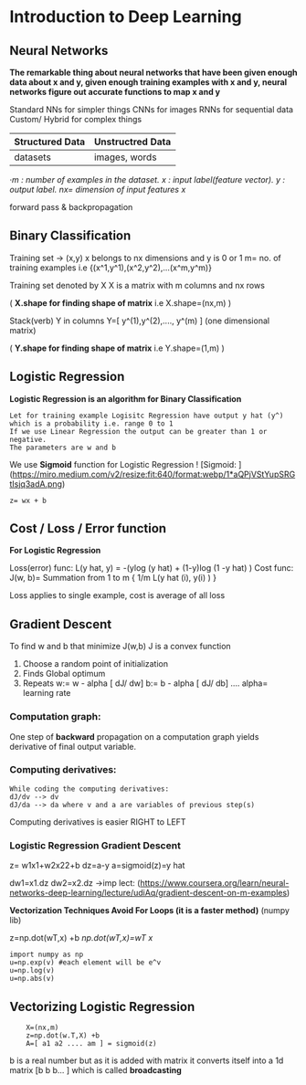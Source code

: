 # Introduction to Deep Learning

## Neural Networks

**The remarkable thing about neural networks that have been given enough data about x and y, given enough training examples with x and y, neural networks figure out accurate functions to map x and y**

Standard NNs for simpler things
CNNs for images
RNNs for sequential data
Custom/ Hybrid for complex things

|Structured Data | Unstructred Data|
|----------------|-----------------|
|datasets        |images, words    |

*·m : number of examples in the dataset. x : input label(feature vector). y : output label. nx= dimension of input features x*


forward pass & backpropagation


## Binary Classification

Training set -> (x,y)
x belongs to nx dimensions
and y is 0 or 1
m= no. of training examples i.e {(x^1,y^1),(x^2,y^2),...(x^m,y^m)}

Training set denoted by X
X is a matrix with m columns and nx rows

( **X.shape for finding shape of matrix** 
i.e X.shape=(nx,m) )


Stack(verb) Y in columns
Y=[ y^(1),y^(2),...., y^(m) ]
(one dimensional matrix)

( **Y.shape for finding shape of matrix** 
i.e Y.shape=(1,m) )

## Logistic Regression 
**Logistic Regression is an algorithm for Binary Classification** 

	Let for training example Logisitc Regression have output y hat (y^) which is a probability i.e. range 0 to 1
	If we use Linear Regression the output can be greater than 1 or negative.
	The parameters are w and b
	
We use **Sigmoid** function for Logistic Regression
! [Sigmoid: ] (https://miro.medium.com/v2/resize:fit:640/format:webp/1*aQPjVStYupSRGtIsjq3adA.png)
	
	z= wx + b
	
## Cost / Loss / Error function
 **For Logistic Regression**

Loss(error) func:	L(y hat, y) = -(ylog (y hat) + (1-y)log (1 -y hat) )
Cost func:	J(w, b)= Summation from 1 to m { 1/m L(y hat (i), y(i) ) } 

Loss applies to single example, cost is average of all loss

## Gradient Descent

To find w and b that minimize J(w,b)
J is a convex function

1. Choose a random point of initialization
2. Finds Global optimum 
3. Repeats w:= w - alpha [ dJ/ dw]
   b:= b - alpha [ dJ/ db]  .... alpha= learning rate

### Computation graph:
One step of **backward** propagation on a computation graph yields derivative of final output variable.
### Computing derivatives:
	While coding the computing derivatives:
	dJ/dv --> dv
	dJ/da --> da where v and a are variables of previous step(s)
Computing derivatives is easier RIGHT to LEFT

### Logistic Regression Gradient Descent

z= w1x1+w2x22+b
dz=a-y		a=sigmoid(z)=y hat

dw1=x1.dz 
dw2=x2.dz
->imp lect: (https://www.coursera.org/learn/neural-networks-deep-learning/lecture/udiAq/gradient-descent-on-m-examples)

**Vectorization Techniques Avoid For Loops (it is a faster method)**
(numpy lib)

z=np.dot(wT,x) +b 
	*np.dot(wT,x)=wT x* 
	
```	
import numpy as np
u=np.exp(v) #each element will be e^v
u=np.log(v)
u=np.abs(v)
```
## Vectorizing Logistic Regression
```
	X=(nx,m)
	z=np.dot(w.T,X) +b
	A=[ a1 a2 .... am ] = sigmoid(z) 
```
 
b is a real number but as it is added with matrix it converts itself into a 1d matrix [b b b... ] which is called **broadcasting**


